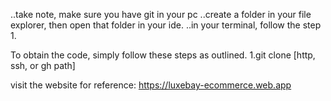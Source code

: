 ..take note, make sure you have git in your pc
..create a folder in your file explorer, then open that folder in your ide.
..in your terminal, follow the step 1.

To obtain the code, simply follow these steps as outlined.
1.git clone [http, ssh, or gh path]

visit the website for reference:
https://luxebay-ecommerce.web.app

